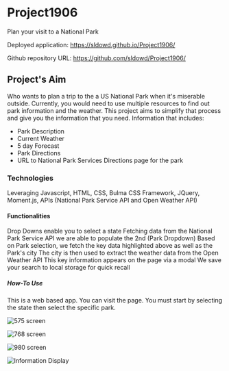 # Project1906
Plan your visit to a National Park

Deployed application: https://sldowd.github.io/Project1906/ 

Github repository URL: https://github.com/sldowd/Project1906/

## Project's Aim
Who wants to plan a trip to the a US National Park when it's miserable outside. Currently, you would need to use multiple resources to find out park information and the weather. This project aims to simplify that process and give you the information that you need. Information that includes:
- Park Description
- Current Weather
- 5 day Forecast
- Park Directions
- URL to National Park Services Directions page for the park 

### Technologies 
Leveraging Javascript, HTML, CSS, Bulma CSS Framework, JQuery, Moment.js, APIs (National Park Service API and Open Weather API)

#### Functionalities
Drop Downs enable you to select a state
Fetching data from the National Park Service API we are able to populate the 2nd (Park Dropdown)
Based on Park selection, we fetch the key data highlighted above as well as the Park's city
The city is then used to extract the weather data from the Open Weather API
This key information appears on the page via a modal
We save your search to local storage for quick recall

##### How-To Use
This is a web based app. You can visit the page. You must start by selecting the state then select the specific park.

![575 screen](https://github.com/sldowd/Project1906/blob/main/assets/images/Full%20Mobile%20Screen.png)

![768 screen](https://github.com/sldowd/Project1906/blob/main/assets/images/Full%20Tablet%20Screen.png)

![980 screen](https://github.com/sldowd/Project1906/blob/main/assets/images/Full%20Page%20Screen%20shot.png)

![Information Display](https://github.com/sldowd/Project1906/blob/main/assets/images/screencapture-sldowd-github-io-Project1906-2020-12-13-22_03_25.png)
